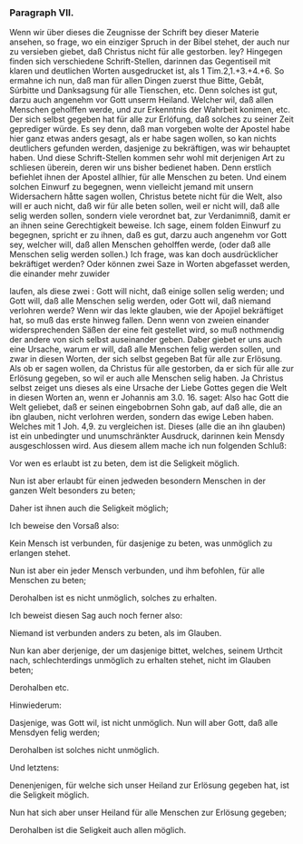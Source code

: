 
### Paragraph  VII. ###
<!--  Seite 178 -->

Wenn wir über dieses die Zeugnisse der 
Schrift bey dieser Materie ansehen, so frage, wo ein 
einziger Spruch in der Bibel stehet, der auch nur zu versieben 
giebet, daß Christus nicht für alle gestorben.
ley? Hingegen finden sich verschiedene Schrift-Stellen, 
darinnen das Gegentiseil mit klaren und deutlichen 
Worten ausgedrucket ist, als 1 Tim.2,1.+3.+4.+6. 
So ermahne ich nun, daß man für allen Dingen 
zuerst thue Bitte, Gebåt, Súrbitte und Danksagsung 
für alle Tienschen, etc. Denn solches ist gut, 
darzu auch angenehm vor Gott unserm Heiland. 
Welcher wil, daß allen Menschen geholffen werde, 
und zur Erkenntnis der Wahrbeit konimen, etc. 
Der sich selbst gegeben hat für alle zur Erlófung, 
daß solches zu seiner Zeit geprediger würde. Es 
sey denn, daß man vorgeben wolte der Apostel habe hier 
ganz etwas anders gesagt, als er habe sagen wollen, so 
kan nichts deutlichers gefunden werden, dasjenige zu bekräftigen, 
was wir behauptet haben. Und diese 
Schrift-Stellen kommen sehr wohl mit derjenigen Art
zu schliesen überein, deren wir uns bisher bedienet haben. 
Denn erstlich befiehlet ihnen der Apostel allhier, 
für alle Menschen zu beten. Und einem solchen Einwurf 
zu begegnen, wenn vielleicht jemand mit unsern 
Widersachern håtte sagen wollen, Christus betete 
nicht für die Welt, also will er auch nicht, daß wir 
für alle beten sollen, weil er nicht will, daß alle selig 
werden sollen, sondern viele verordnet bat, zur
Verdanimniß, damit er an ihnen seine Gerechtigkeit 
beweise. Ich sage, einem folden Einwurf zu begegnen, 
spricht er zu ihnen, daß es gut, darzu auch angenehm 
vor Gott sey, welcher will, daß allen Menschen 
geholffen werde, (oder daß alle Menschen selig 
werden sollen.) Ich frage, was kan doch ausdrücklicher
bekräftiget werden? Oder können zwei Saze in 
Worten abgefasset werden, die einander mehr zuwider
<!--  Seite 179 -->
laufen, als diese zwei : Gott will nicht, daß einige
sollen selig werden; und Gott will, daß alle Menschen 
selig werden, oder Gott wil, daß niemand 
verlohren werde? Wenn wir das lekte glauben, wie 
der Apojiel bekräftiget hat, so muß das erste hinweg 
fallen. Denn wenn von zweien einander widersprechenden 
Säßen der eine feit gestellet wird, so muß nothmendig 
der andere von sich selbst auseinander geben. 
Daber giebet er uns auch eine Ursache, warum er will, 
daß alle Menschen felig werden sollen, und zwar in diesen 
Worten, der sich selbst gegeben Bat für alle zur 
Erlösung. Als ob er sagen wollen, da Christus für 
alle gestorben, da er sich für alle zur Erlösung gegeben, so 
wil er auch alle Menschen selig haben. Ja Christus 
selbst zeiget uns dieses als eine Ursache der Liebe Gottes 
gegen die Welt in diesen Worten an, wenn er Johannis 
am 3.0. 16. saget: Also hac Gott die Welt 
geliebet, daß er seinen eingebobrnen Sohn gab, 
auf daß alle, die an ibn glauben, nicht verlohren 
werden, sondern das ewige Leben haben. Welches 
mit 1 Joh. 4,9. zu vergleichen ist. Dieses (alle die an 
ihn glauben) ist ein unbedingter und unumschränkter 
Ausdruck, darinnen kein Mensdy ausgeschlossen wird. 
Aus diesem allem mache ich nun folgenden Schluß:

Vor wen es erlaubt ist zu beten, dem ist die Seligkeit möglich.

Nun ist aber erlaubt für einen jedweden besondern 
Menschen in der ganzen Welt besonders zu beten;

Daher ist ihnen auch die Seligkeit möglich;

Ich beweise den Vorsaß also: 

Kein Mensch ist verbunden, für dasjenige zu beten, 
was unmöglich zu erlangen stehet.

Nun ist aber ein jeder Mensch verbunden, und ihm 
befohlen, für alle Menschen zu beten;

Derohalben ist es nicht unmöglich, solches zu erhalten.
<!-- content-0137.xml Seite 180 -->

Ich beweist diesen Sag auch noch ferner also: 

Niemand ist verbunden anders zu beten, als im 
Glauben.

Nun kan aber derjenige, der um dasjenige bittet, 
welches, seinem Urthcit nach, schlechterdings unmöglich 
zu erhalten stehet, nicht im Glauben beten;

Derohalben etc.

Hinwiederum: 

Dasjenige, was Gott wil, ist nicht unmöglich.
Nun will aber Gott, daß alle Mensdyen felig werden;

Derohalben ist solches nicht unmöglich.

Und letztens:

Denenjenigen, für welche sich unser Heiland zur Erlösung 
gegeben hat, ist die Seligkeit möglich.

Nun hat sich aber unser Heiland für alle Menschen
zur Erlösung gegeben;

Derohalben ist die Seligkeit auch allen möglich. 

